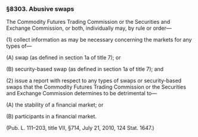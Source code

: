 ### §8303. Abusive swaps ###

The Commodity Futures Trading Commission or the Securities and Exchange Commission, or both, individually may, by rule or order—

(1) collect information as may be necessary concerning the markets for any types of—

(A) swap (as defined in section 1a of title 7); or

(B) security-based swap (as defined in section 1a of title 7); and

(2) issue a report with respect to any types of swaps or security-based swaps that the Commodity Futures Trading Commission or the Securities and Exchange Commission determines to be detrimental to—

(A) the stability of a financial market; or

(B) participants in a financial market.

(Pub. L. 111–203, title VII, §714, July 21, 2010, 124 Stat. 1647.)
